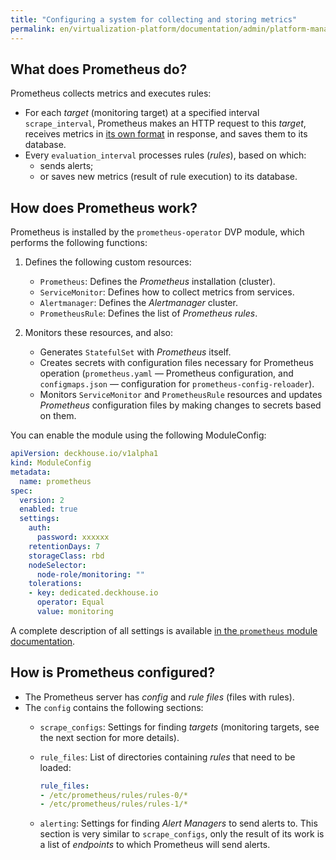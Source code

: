 ```yaml
---
title: "Configuring a system for collecting and storing metrics"
permalink: en/virtualization-platform/documentation/admin/platform-management/monitoring/prometheus.html
---
```


## What does Prometheus do?

Prometheus collects metrics and executes rules:

- For each *target* (monitoring target) at a specified interval `scrape_interval`, Prometheus makes an HTTP request to this *target*, receives metrics in [its own format](https://github.com/prometheus/docs/blob/main/docs/instrumenting/exposition_formats.md) in response, and saves them to its database.
- Every `evaluation_interval` processes rules (*rules*), based on which:
  - sends alerts;
  - or saves new metrics (result of rule execution) to its database.

## How does Prometheus work?

Prometheus is installed by the `prometheus-operator` DVP module, which performs the following functions:

1. Defines the following custom resources:
   - `Prometheus`: Defines the *Prometheus* installation (cluster).
   - `ServiceMonitor`: Defines how to collect metrics from services.
   - `Alertmanager`: Defines the *Alertmanager* cluster.
   - `PrometheusRule`: Defines the list of *Prometheus rules*.

2. Monitors these resources, and also:
   - Generates `StatefulSet` with *Prometheus* itself.
   - Creates secrets with configuration files necessary for Prometheus operation (`prometheus.yaml` — Prometheus configuration, and `configmaps.json` — configuration for `prometheus-config-reloader`).
   - Monitors `ServiceMonitor` and `PrometheusRule` resources and updates *Prometheus* configuration files by making changes to secrets based on them.

You can enable the module using the following ModuleConfig:

```yaml
apiVersion: deckhouse.io/v1alpha1
kind: ModuleConfig
metadata:
  name: prometheus
spec:
  version: 2
  enabled: true
  settings:
    auth:
      password: xxxxxx
    retentionDays: 7
    storageClass: rbd
    nodeSelector:
      node-role/monitoring: ""
    tolerations:
    - key: dedicated.deckhouse.io
      operator: Equal
      value: monitoring
```

A complete description of all settings is available [in the `prometheus` module documentation](/products/kubernetes-platform/documentation/v1/modules/prometheus/configuration.html).

## How is Prometheus configured?

- The Prometheus server has *config* and *rule files* (files with rules).
- The `config` contains the following sections:
  - `scrape_configs`: Settings for finding *targets* (monitoring targets, see the next section for more details).
  - `rule_files`: List of directories containing *rules* that need to be loaded:

    ```yaml
    rule_files:
    - /etc/prometheus/rules/rules-0/*
    - /etc/prometheus/rules/rules-1/*
    ```

  - `alerting`: Settings for finding *Alert Managers* to send alerts to. This section is very similar to `scrape_configs`, only the result of its work is a list of *endpoints* to which Prometheus will send alerts.
